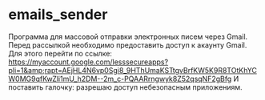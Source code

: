 # emails_sender
Программа для массовой отправки электронных писем через Gmail. Перед рассылкой необходимо предоставить доступ к акаунту Gmail. Для этого перейти по ссылке: https://myaccount.google.com/lesssecureapps?pli=1&amp;rapt=AEjHL4N6vp0Sgi8_9HThUmaKSTtgvBrfKW5K9R8TOtKhYCW0MG9qfKwZli1mU_h2DM--2m_c-PQAARrngwyk8Z52qsqNF2gBfg  И поставить галочку: разрешаю доступ небезопасным приложениям. 
